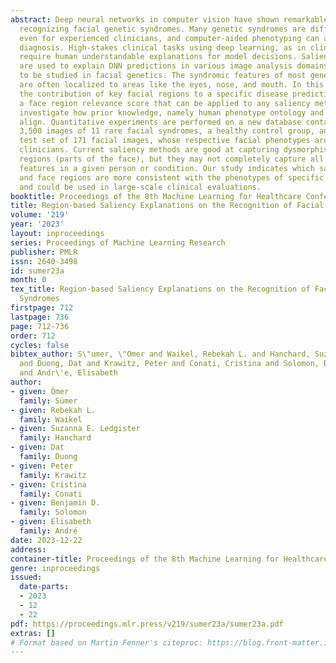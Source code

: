 ```yaml
---
abstract: Deep neural networks in computer vision have shown remarkable progress in
  recognizing facial genetic syndromes. Many genetic syndromes are difficult to detect,
  even for experienced clinicians, and computer-aided phenotyping can accelerate clinical
  diagnosis. High-stakes clinical tasks using deep learning, as in clinical genetics,
  require human understandable explanations for model decisions. Saliency methods
  are used to explain DNN predictions in various image analysis domains but have yet
  to be studied in facial genetics. The syndromic features of most genetic conditions
  are often localized to areas like the eyes, nose, and mouth. In this paper, to summarize
  the contribution of key facial regions to a specific disease prediction, we propose
  a face region relevance score that can be applied to any saliency method. We also
  investigate how prior knowledge, namely human phenotype ontology and DNN model explanations,
  align. Quantitative experiments are performed on a new database containing over
  3,500 images of 11 rare facial syndromes, a healthy control group, and an additional
  test set of 171 facial images, whose respective facial phenotypes are labeled by
  clinicians. Current saliency methods are good at capturing dysmorphism in particular
  regions (parts of the face), but they may not completely capture all the relevant
  features in a given person or condition. Our study indicates which saliency explanations
  and face regions are more consistent with the phenotypes of specific genetic syndromes
  and could be used in large-scale clinical evaluations.
booktitle: Proceedings of the 8th Machine Learning for Healthcare Conference
title: Region-based Saliency Explanations on the Recognition of Facial Genetic Syndromes
volume: '219'
year: '2023'
layout: inproceedings
series: Proceedings of Machine Learning Research
publisher: PMLR
issn: 2640-3498
id: sumer23a
month: 0
tex_title: Region-based Saliency Explanations on the Recognition of Facial Genetic
  Syndromes
firstpage: 712
lastpage: 736
page: 712-736
order: 712
cycles: false
bibtex_author: S\"umer, \"Omer and Waikel, Rebekah L. and Hanchard, Suzanna E. Ledgister
  and Duong, Dat and Krawitz, Peter and Conati, Cristina and Solomon, Benjamin D.
  and Andr\'e, Elisabeth
author:
- given: Ömer
  family: Sümer
- given: Rebekah L.
  family: Waikel
- given: Suzanna E. Ledgister
  family: Hanchard
- given: Dat
  family: Duong
- given: Peter
  family: Krawitz
- given: Cristina
  family: Conati
- given: Benjamin D.
  family: Solomon
- given: Elisabeth
  family: André
date: 2023-12-22
address:
container-title: Proceedings of the 8th Machine Learning for Healthcare Conference
genre: inproceedings
issued:
  date-parts:
  - 2023
  - 12
  - 22
pdf: https://proceedings.mlr.press/v219/sumer23a/sumer23a.pdf
extras: []
# Format based on Martin Fenner's citeproc: https://blog.front-matter.io/posts/citeproc-yaml-for-bibliographies/
---
```

